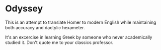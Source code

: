 # Odyssey

This is an attempt to translate Homer to modern English while maintaining both accuracy and dactylic hexameter.

It's an excercise in learning Greek by someone who never academically studied it. Don't quote me to your classics professor.
